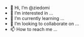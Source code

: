 - 👋 Hi, I’m @ziedomi
- 👀 I’m interested in ...
- 🌱 I’m currently learning ...
- 💞️ I’m looking to collaborate on ...
- 📫 How to reach me ...

<!---
ziedomi/ziedomi is a ✨ special ✨ repository because its `README.md` (this file) appears on your GitHub profile.
You can click the Preview link to take a look at your changes.
--->
